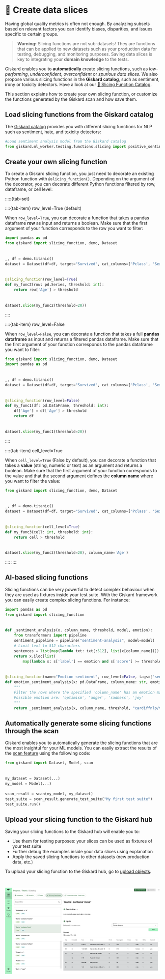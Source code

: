 # 🔪 Create data slices

Having global quality metrics is often not enough. By analyzing subsets based on relevant factors you can identify biases, disparities, and issues specific to certain groups.

> **Warning:** Slicing functions are not sub-datasets! They are functions that can be applied to new datasets such as your production data for testing, debugging, and monitoring purposes. Saving data slices is key to integrating your **domain knowledge** to the tests.

Giskard enables you to **automatically** create slicing functions, such as *low-performing*, *underconfident*, *overconfident* or *spurious data slices*. We also propose various slicing functions in the **Giskard catalog**, such as sentiment, irony or toxicity detectors. Have a look at our [🔪 Slicing Function Catalog](../../../knowledge/catalogs/slicing-function-catalog/index.rst).

This section explains how to create your own slicing function, or customize the functions generated by the Giskard scan and how save them.

## Load slicing functions from the Giskard catalog

The [Giskard catalog](../../../knowledge/catalogs/slicing-function-catalog/index.rst) provides you with different slicing functions for NLP such as sentiment, hate, and toxicity detectors:

```python
#Load sentiment analysis model from the Giskard catalog
from giskard.ml_worker.testing.functions.slicing import positive_sentiment_analysis
```

## Create your own slicing function

To create a Giskard slicing function, you just need to decorate an existing Python function with `@slicing_function()`. Depending on the argument of the decorator, you can decorate different Python functions filtered by row, dataframe, or cell level:

:::::{tab-set}

::::{tab-item} row_level=True (default)

When `row_level=True`, you can decorate a function that takes a pandas dataframe **row** as input and returns a boolean. Make sure that the first argument of your function corresponds to the row you want to filter:

```python
import pandas as pd
from giskard import slicing_function, demo, Dataset


_, df = demo.titanic()
dataset = Dataset(df=df, target="Survived", cat_columns=['Pclass', 'Sex', "SibSp", "Parch", "Embarked"])


@slicing_function(row_level=True)
def my_func2(row: pd.Series, threshold: int):
    return row['Age'] > threshold


dataset.slice(my_func2(threshold=20))
```

::::

::::{tab-item} row_level=False

When `row_level=False`, you can decorate a function that takes a full **pandas dataframe** as input and returns a filtered pandas dataframe. Make sure that the first argument of your function corresponds to the pandas dataframe you want to filter:

```python
from giskard import slicing_function, demo, Dataset
import pandas as pd


_, df = demo.titanic()
dataset = Dataset(df=df, target="Survived", cat_columns=['Pclass', 'Sex', "SibSp", "Parch", "Embarked"])


@slicing_function(row_level=False)
def my_func1(df: pd.DataFrame, threshold: int):
    df['Age'] = df['Age'] > threshold
    return df


dataset.slice(my_func1(threshold=20))
```

::::

::::{tab-item} cell_level=True

When `cell_level=True` (False by default), you can decorate a function that takes a **value** (string, numeric or text) as an argument and returns a boolean. Make sure that the first argument of your function corresponds to the value and that the second argument defines the **column name** where you want to filter the value:

```python
from giskard import slicing_function, demo, Dataset


_, df = demo.titanic()
dataset = Dataset(df=df, target="Survived", cat_columns=['Pclass', 'Sex', "SibSp", "Parch", "Embarked"])


@slicing_function(cell_level=True)
def my_func3(cell: int, threshold: int):
    return cell > threshold


dataset.slice(my_func3(threshold=20), column_name='Age')
```

::::
:::::

## AI-based slicing functions

Slicing functions can be very powerful to detect complex behaviour when they are used as fixtures inside your test suite. With the Giskard framework you can easily create complex slicing functions. For instance:

```python
import pandas as pd
from giskard import slicing_function


def _sentiment_analysis(x, column_name, threshold, model, emotion):
    from transformers import pipeline
    sentiment_pipeline = pipeline("sentiment-analysis", model=model)
    # Limit text to 512 characters
    sentences = list(map(lambda txt: txt[:512], list(x[column_name])))
    return x.iloc[list(
        map(lambda s: s['label'] == emotion and s['score'] >= threshold, sentiment_pipeline(sentences)))]


@slicing_function(name="Emotion sentiment", row_level=False, tags=["sentiment", "text"])
def emotion_sentiment_analysis(x: pd.DataFrame, column_name: str, emotion: str, threshold: float = 0.9) -> pd.DataFrame:
    """
    Filter the rows where the specified 'column_name' has an emotion matching 'emotion', as determined by a pre-trained sentiment analysis model.
    Possible emotion are: 'optimism', 'anger', 'sadness', 'joy'
    """
    return _sentiment_analysis(x, column_name, threshold, "cardiffnlp/twitter-roberta-base-emotion", emotion)
```
## Automatically generate some slicing functions through the scan

Giskard enables you to automatically generate the slicing functions that are the most insightul for your ML models. You can easily extract the results of the [scan feature](../../scan/index.md) using the following code:

```python
from giskard import Dataset, Model, scan


my_dataset = Dataset(...)
my_model = Model(...)

scan_result = scan(my_model, my_dataset)
test_suite = scan_result.generate_test_suite("My first test suite")
test_suite.run()
```

## Upload your slicing function to the Giskard hub

Saving your slicing functions to the Giskard hub will enable you to:
* Use them for testing purposes: your slices can be used as fixtures of your test suite
* Further debug the examples inside your data slices using explanation
* Apply the saved slicing functions to other datasets (new production data, etc.)

To upload your slicing function to the Giskard hub, go to [upload objects](../../../giskard_hub/upload/index.md).

<br>

  ![](../../../_static/catalog_slice.png)
